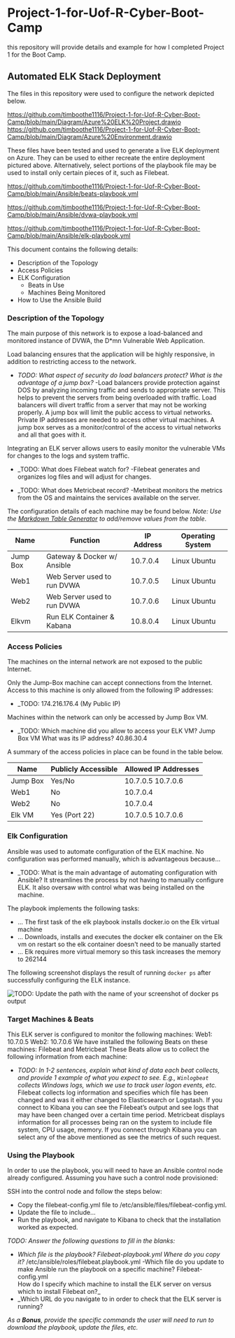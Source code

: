 # Project-1-for-Uof-R-Cyber-Boot-Camp
this repository will provide details and example for how I completed Project 1 for the Boot Camp. 
## Automated ELK Stack Deployment

The files in this repository were used to configure the network depicted below.

https://github.com/timboothe1116/Project-1-for-Uof-R-Cyber-Boot-Camp/blob/main/Diagram/Azure%20ELK%20Project.drawio
https://github.com/timboothe1116/Project-1-for-Uof-R-Cyber-Boot-Camp/blob/main/Diagram/Azure%20Environment.drawio

These files have been tested and used to generate a live ELK deployment on Azure. They can be used to either recreate the entire deployment pictured above. Alternatively, select portions of the playbook file may be used to install only certain pieces of it, such as Filebeat.

https://github.com/timboothe1116/Project-1-for-Uof-R-Cyber-Boot-Camp/blob/main/Ansible/beats-playbook.yml

https://github.com/timboothe1116/Project-1-for-Uof-R-Cyber-Boot-Camp/blob/main/Ansible/dvwa-playbook.yml


https://github.com/timboothe1116/Project-1-for-Uof-R-Cyber-Boot-Camp/blob/main/Ansible/elk-playbook.yml

This document contains the following details:
- Description of the Topology
- Access Policies
- ELK Configuration
  - Beats in Use
  - Machines Being Monitored
- How to Use the Ansible Build


### Description of the Topology

The main purpose of this network is to expose a load-balanced and monitored instance of DVWA, the D*mn Vulnerable Web Application.

Load balancing ensures that the application will be highly responsive, in addition to restricting access to the network.
- _TODO: What aspect of security do load balancers protect? What is the advantage of a jump box?_
-Load balancers provide protection against DOS by analyzing incoming traffic and sends to appropriate server. This helps to prevent the servers from being overloaded with traffic. Load balancers will divert traffic from a server that may not be working properly. A jump box will limit the public access to virtual networks. Private IP addresses are needed to access other virtual machines. A jump box serves as a monitor/control of the access to virtual networks and all that goes with it. 

Integrating an ELK server allows users to easily monitor the vulnerable VMs for changes to the logs and system traffic.
- _TODO: What does Filebeat watch for?
-Filebeat generates and organizes log files and will adjust for changes.

- _TODO: What does Metricbeat record?
-Metribeat monitors the metrics from the OS and maintains the services available on the server. 

The configuration details of each machine may be found below.
_Note: Use the [Markdown Table Generator](http://www.tablesgenerator.com/markdown_tables) to add/remove values from the table_.

| Name     | Function                   | IP Address | Operating System |
|----------|----------                  |------------|------------------|
|Jump Box  | Gateway & Docker w/ Ansible| 10.7.0.4   | Linux Ubuntu     |
| Web1     | Web Server used to run DVWA| 10.7.0.5   | Linux Ubuntu     |
| Web2     | Web Server used to run DVWA| 10.7.0.6   | Linux Ubuntu     | 
| Elkvm    | Run ELK Container & Kabana | 10.8.0.4   | Linux Ubuntu     |

### Access Policies

The machines on the internal network are not exposed to the public Internet. 

Only the Jump-Box machine can accept connections from the Internet. Access to this machine is only allowed from the following IP addresses:
- _TODO: 174.216.176.4 (My Public IP)

Machines within the network can only be accessed by Jump Box VM.
- _TODO: Which machine did you allow to access your ELK VM? Jump Box VM
         What was its IP address? 40.86.30.4

A summary of the access policies in place can be found in the table below.

| Name     | Publicly Accessible | Allowed IP Addresses |
|----------|---------------------|----------------------|
| Jump Box | Yes/No              | 10.7.0.5 10.7.0.6    |
| Web1     | No                  | 10.7.0.4             |
| Web2     | No                  | 10.7.0.4             |
| Elk VM   | Yes (Port 22)       | 10.7.0.5 10.7.0.6    |



### Elk Configuration

Ansible was used to automate configuration of the ELK machine. No configuration was performed manually, which is advantageous because...
- _TODO: What is the main advantage of automating configuration with Ansible? It streamlines the process by not having to manually configure ELK. It also oversaw with control what was being installed on the machine.

The playbook implements the following tasks:
- ... The first task of the elk playbook installs docker.io on the Elk virtual machine
- ... Downloads, installs and executes the docker elk container on the Elk vm on restart so the elk container doesn't need to be manually started
- ... Elk requires more virtual memory so this task increases the memory to 262144

The following screenshot displays the result of running `docker ps` after successfully configuring the ELK instance.

![TODO: Update the path with the name of your screenshot of docker ps output](Images/docker_ps_output.png)

### Target Machines & Beats
This ELK server is configured to monitor the following machines:
Web1: 10.7.0.5 Web2: 10.7.0.6
We have installed the following Beats on these machines:
Filebeat and Metricbeat
These Beats allow us to collect the following information from each machine:
- _TODO: In 1-2 sentences, explain what kind of data each beat collects, and provide 1 example of what you expect to see. E.g., `Winlogbeat` collects Windows logs, which we use to track user logon events, etc._
Filebeat collects log information and specifies which file has been changed and was it either changed to Elasticsearch or Logstash. If you connect to Kibana you can see the Filebeat’s output and see logs that may have been changed over a certain time period. Metricbeat displays information for all processes being ran on the system to include file system, CPU usage, memory. If you connect through Kibana you can select any of the above mentioned as see the metrics of such request.

### Using the Playbook
In order to use the playbook, you will need to have an Ansible control node already configured. Assuming you have such a control node provisioned: 

SSH into the control node and follow the steps below:
- Copy the filebeat-config.yml file to /etc/ansible/files/filebeat-config.yml.
- Update the  file to include...
- Run the playbook, and navigate to Kibana to check that the installation worked as expected.

_TODO: Answer the following questions to fill in the blanks:_
- _Which file is the playbook? Filebeat-playbook.yml Where do you copy it?_ /etc/ansible/roles/filebeat.playbook.yml
-Which file do you update to make Ansible run the playbook on a specific machine? Filebeat-config.yml  
How do I specify which machine to install the ELK server on versus which to install Filebeat on?_
- _Which URL do you navigate to in order to check that the ELK server is running?

_As a **Bonus**, provide the specific commands the user will need to run to download the playbook, update the files, etc._
